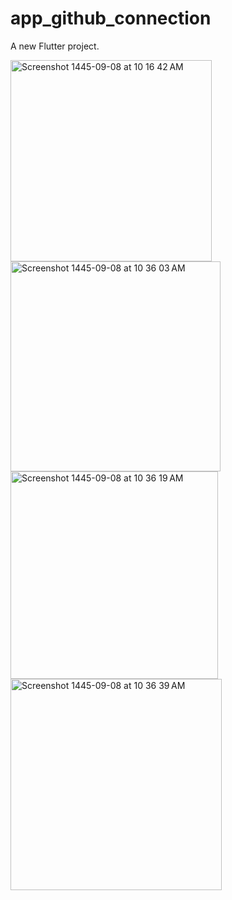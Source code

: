 # app_github_connection

A new Flutter project.

<img width="322" alt="Screenshot 1445-09-08 at 10 16 42 AM" src="https://github.com/shaimaathu/Assignment-6/assets/123784913/b61e6f0e-1427-494c-ab94-53ce8eaaede8">


<img width="336" alt="Screenshot 1445-09-08 at 10 36 03 AM" src="https://github.com/maramnaif/Assignment-6/assets/123784913/731c3a09-0ca9-4f23-986b-1702ae165e49">


<img width="332" alt="Screenshot 1445-09-08 at 10 36 19 AM" src="https://github.com/maramnaif/Assignment-6/assets/123784913/193ccb88-2db8-4197-a71f-8d1f9cb4f20b">


<img width="338" alt="Screenshot 1445-09-08 at 10 36 39 AM" src="https://github.com/maramnaif/Assignment-6/assets/123784913/728562a8-5acd-497a-bc10-71a33c25158e">
